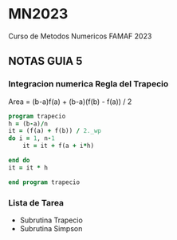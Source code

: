 # MN2023
Curso de Metodos Numericos FAMAF 2023

## NOTAS GUIA 5
### Integracion numerica Regla del Trapecio
Area = (b-a)f(a) + (b-a)(f(b) - f(a)) / 2


```fortran
program trapecio
h = (b-a)/n
it = (f(a) + f(b)) / 2._wp
do i = 1, n-1
    it = it + f(a + i*h)

end do
it = it * h

end program trapecio
```
### Lista de Tarea
+ Subrutina Trapecio
+ Subrutina Simpson

